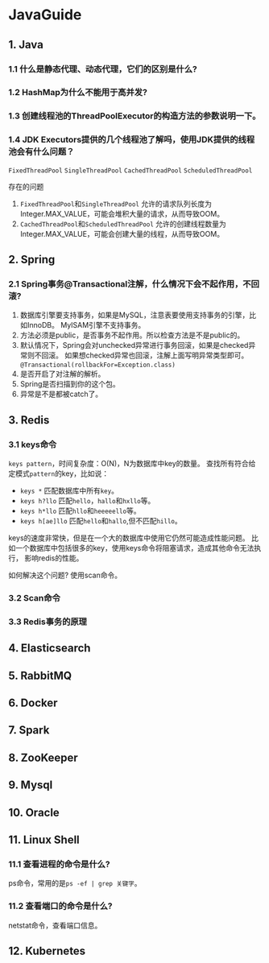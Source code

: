 # JavaGuide

## 1. Java
### 1.1 什么是静态代理、动态代理，它们的区别是什么?

### 1.2 HashMap为什么不能用于高并发?

### 1.3 创建线程池的ThreadPoolExecutor的构造方法的参数说明一下。

### 1.4 JDK Executors提供的几个线程池了解吗，使用JDK提供的线程池会有什么问题？
`FixedThreadPool` 
`SingleThreadPool`
`CachedThreadPool`
`ScheduledThreadPool`

存在的问题
1) `FixedThreadPool`和`SingleThreadPool`
 允许的请求队列长度为Integer.MAX_VALUE，可能会堆积大量的请求，从而导致OOM。
2) `CachedThreadPool`和`ScheduledThreadPool`
 允许的创建线程数量为Integer.MAX_VALUE，可能会创建大量的线程，从而导致OOM。


## 2. Spring

### 2.1 Spring事务@Transactional注解，什么情况下会不起作用，不回滚?

1. 数据库引擎要支持事务，如果是MySQL，注意表要使用支持事务的引擎，比如InnoDB。
MyISAM引擎不支持事务。
2. 方法必须是public，是否事务不起作用。所以检查方法是不是public的。
3. 默认情况下，Spring会对unchecked异常进行事务回滚，如果是checked异常则不回滚。
如果想checked异常也回滚，注解上面写明异常类型即可。
`@Transactional(rollbackFor=Exception.class)`
4. 是否开启了对注解的解析。
5. Spring是否扫描到你的这个包。
6. 异常是不是都被catch了。

## 3. Redis

### 3.1 keys命令
`keys pattern`，时间复杂度：O(N)，N为数据库中key的数量。
查找所有符合给定模式`pattern`的key，比如说：
- `keys *` 匹配数据库中所有`key`。
- `keys h?llo` 匹配`hello`，`hallo`和`hxllo`等。
- `keys h*llo` 匹配`hllo`和`heeeeello`等。
- `keys h[ae]llo` 匹配`hello`和`hallo`,但不匹配`hillo`。

keys的速度非常快，但是在一个大的数据库中使用它仍然可能造成性能问题。
比如一个数据库中包括很多的key，使用keys命令将阻塞请求，造成其他命令无法执行，
影响redis的性能。

如何解决这个问题? 使用scan命令。
### 3.2 Scan命令


### 3.3 Redis事务的原理

## 4. Elasticsearch

## 5. RabbitMQ

## 6. Docker

## 7. Spark

## 8. ZooKeeper

## 9. Mysql

## 10. Oracle

## 11. Linux Shell

### 11.1 查看进程的命令是什么?
ps命令，常用的是`ps -ef | grep 关键字`。
### 11.2 查看端口的命令是什么?
netstat命令，查看端口信息。

## 12. Kubernetes